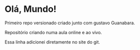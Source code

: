 # Olá, Mundo!
 Primeiro repo versionado criado junto com gustavo Guanabara.


Repositório criando numa aula online e ao vivo.

Essa linha adicionei diretamente no site do git.
